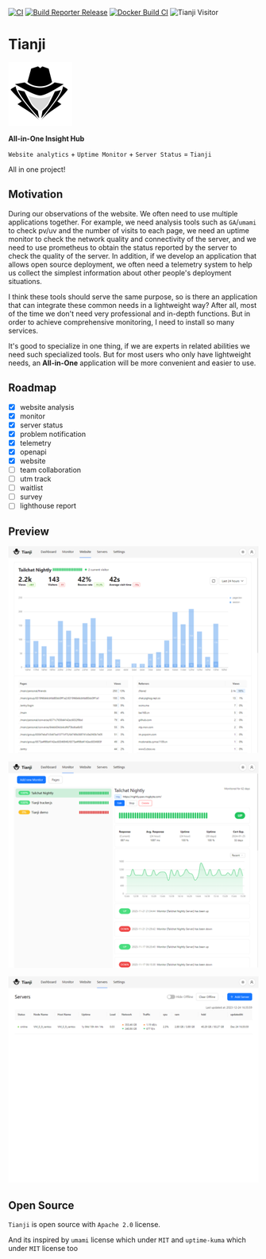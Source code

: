 [![CI](https://github.com/msgbyte/tianji/actions/workflows/ci.yaml/badge.svg)](https://github.com/msgbyte/tianji/actions/workflows/ci.yaml)
[![Build Reporter Release](https://github.com/msgbyte/tianji/actions/workflows/reporter-release.yml/badge.svg)](https://github.com/msgbyte/tianji/actions/workflows/reporter-release.yml)
[![Docker Build CI](https://github.com/msgbyte/tianji/actions/workflows/ci-docker.yaml/badge.svg)](https://github.com/msgbyte/tianji/actions/workflows/ci-docker.yaml)
![Tianji Visitor](https://tianji.moonrailgun.com/telemetry/clnzoxcy10001vy2ohi4obbi0/cltjxvcwm02wdut4e106maek7/badge.svg)

# Tianji

<img src="./website/static/img/logo.svg" width="128" />

**All-in-One Insight Hub**

`Website analytics` + `Uptime Monitor`  + `Server Status` = `Tianji`

All in one project!

## Motivation

During our observations of the website. We often need to use multiple applications together. For example, we need analysis tools such as `GA`/`umami` to check pv/uv and the number of visits to each page, we need an uptime monitor to check the network quality and connectivity of the server, and we need to use prometheus to obtain the status reported by the server to check the quality of the server. In addition, if we develop an application that allows open source deployment, we often need a telemetry system to help us collect the simplest information about other people's deployment situations.

I think these tools should serve the same purpose, so is there an application that can integrate these common needs in a lightweight way? After all, most of the time we don't need very professional and in-depth functions. But in order to achieve comprehensive monitoring, I need to install so many services.

It's good to specialize in one thing, if we are experts in related abilities we need such specialized tools. But for most users who only have lightweight needs, an **All-in-One** application will be more convenient and easier to use.

## Roadmap

- [x] website analysis
- [x] monitor
- [x] server status
- [x] problem notification
- [x] telemetry
- [x] openapi
- [x] website
- [ ] team collaboration
- [ ] utm track
- [ ] waitlist
- [ ] survey
- [ ] lighthouse report

## Preview

![](./website/static/img/preview1.png)

![](./website/static/img/preview2.png)

![](./website/static/img/preview3.png)

## Open Source

`Tianji` is open source with `Apache 2.0` license.

And its inspired by `umami` license which under `MIT` and `uptime-kuma` which under `MIT` license too
